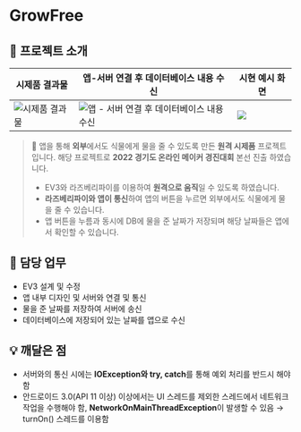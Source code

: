 # GrowFree

## 📖 프로젝트 소개
| 시제품 결과물 | 앱-서버 연결 후 데이터베이스 내용 수신 | 시현 예시 화면 |
|--|--|--|
| ![시제품 결과물](https://file.notion.so/f/s/d636ef52-fe8f-4439-97b8-3b39b02a3edd/Untitled.png?id=daf057af-a285-4676-a244-41908a7ed9dc&table=block&spaceId=4fee607c-9fab-47df-96d0-8ba12808c88d&expirationTimestamp=1687421440027&signature=SV50CI8ujCDP6f0vIUEZoMpLtbQ1r3T5IRsXPQwx7iM&downloadName=Untitled.png) | ![앱 - 서버 연결 후 데이터베이스 내용 수신](https://file.notion.so/f/s/da42c354-475e-4c73-85b0-c257bb4412ad/Untitled.png?id=f735f2b7-1b58-4c27-ad53-61b8b32ccdf4&table=block&spaceId=4fee607c-9fab-47df-96d0-8ba12808c88d&expirationTimestamp=1687421449743&signature=nmDOV3aKM6jNT5WSCr4HL-Ccdmus97iKB1zyrInkMWk&downloadName=Untitled.png) | ![](https://file.notion.so/f/s/bda20aed-58a5-48c9-887b-8d61b8efb118/Untitled.png?id=3a585649-cffd-4eac-9cbe-ee248c19003b&table=block&spaceId=4fee607c-9fab-47df-96d0-8ba12808c88d&expirationTimestamp=1687421457030&signature=xo1P-Cgb9l7mmTdTDSL6HGyPXYjVExEOpjIFJtmsXNI&downloadName=Untitled.png) |

> 🌱 앱을 통해 **외부**에서도 식물에게 물을 줄 수 있도록 만든 **원격 시제품** 프로젝트 입니다. 해당 프로젝트로 **2022 경기도 온라인 메이커 경진대회** 본선 진출 하였습니다.
> 
> -   EV3와 라즈베리파이를 이용하여 **원격으로 움직**일 수 있도록 하였습니다.
> -   **라즈베리파이와 앱이 통신**하여 앱의 버튼을 누르면 외부에서도 식물에게 물을 줄 수 있습니다.
> -   앱 버튼을 누름과 동시에 DB에 물을 준 날짜가 저장되며 해당 날짜들은 앱에서 확인할 수 있습니다.

## 📄 담당 업무

-   EV3 설계 및 수정
-   앱 내부 디자인 및 서버와 연결 및 통신
-   물을 준 날짜를 저장하여 서버에 송신
-   데이터베이스에 저장되어 있는 날짜를 앱으로 수신

## 💡 깨달은 점

-   서버와의 통신 시에는 **IOException와 try, catch**를 통해 예외 처리를 반드시 해야 함
-   안드로이드 3.0(API 11 이상) 이상에서는 UI 스레드를 제외한 스레드에서 네트워크 작업을 수행해야 함, **NetworkOnMainThreadException**이 발생할 수 있음 → turnOn() 스레드를 이용함
